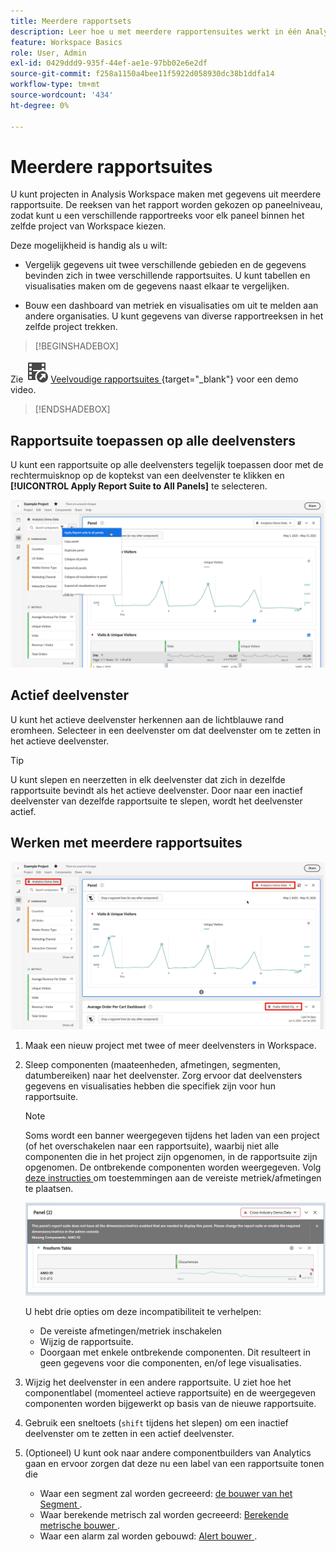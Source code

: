 ```yaml
---
title: Meerdere rapportsets
description: Leer hoe u met meerdere rapportensuites werkt in één Analysis Workspace-project.
feature: Workspace Basics
role: User, Admin
exl-id: 0429ddd9-935f-44ef-ae1e-97bb02e6e2df
source-git-commit: f258a1150a4bee11f5922d058930dc38b1ddfa14
workflow-type: tm+mt
source-wordcount: '434'
ht-degree: 0%

---
```


# Meerdere rapportsuites

U kunt projecten in Analysis Workspace maken met gegevens uit meerdere rapportsuite. De reeksen van het rapport worden gekozen op paneelniveau, zodat kunt u een verschillende rapportreeks voor elk paneel binnen het zelfde project van Workspace kiezen.

Deze mogelijkheid is handig als u wilt:

* Vergelijk gegevens uit twee verschillende gebieden en de gegevens bevinden zich in twee verschillende rapportsuites. U kunt tabellen en visualisaties maken om de gegevens naast elkaar te vergelijken.

* Bouw een dashboard van metriek en visualisaties om uit te melden aan andere organisaties. U kunt gegevens van diverse rapportreeksen in het zelfde project trekken.


>[!BEGINSHADEBOX]

Zie ![ VideoCheckedOut ](/help/assets/icons/VideoCheckedOut.svg) [ Veelvoudige rapportsuites ](https://video.tv.adobe.com/v/32843?quality=12&learn=on){target="_blank"} voor een demo video.

>[!ENDSHADEBOX]


## Rapportsuite toepassen op alle deelvensters

U kunt een rapportsuite op alle deelvensters tegelijk toepassen door met de rechtermuisknop op de koptekst van een deelvenster te klikken en **[!UICONTROL Apply Report Suite to All Panels]** te selecteren.

![](assets/apply-rs-all-panels.png)

## Actief deelvenster

U kunt het actieve deelvenster herkennen aan de lichtblauwe rand eromheen. Selecteer in een deelvenster om dat deelvenster om te zetten in het actieve deelvenster.

>[!TIP]
>
>U kunt slepen en neerzetten in elk deelvenster dat zich in dezelfde rapportsuite bevindt als het actieve deelvenster. Door naar een inactief deelvenster van dezelfde rapportsuite te slepen, wordt het deelvenster actief.
>

## Werken met meerdere rapportsuites

![](assets/mrs-ui.png)

1. Maak een nieuw project met twee of meer deelvensters in Workspace.

1. Sleep componenten (maateenheden, afmetingen, segmenten, datumbereiken) naar het deelvenster. Zorg ervoor dat deelvensters gegevens en visualisaties hebben die specifiek zijn voor hun rapportsuite.


   >[!NOTE]
   >
   >Soms wordt een banner weergegeven tijdens het laden van een project (of het overschakelen naar een rapportsuite), waarbij niet alle componenten die in het project zijn opgenomen, in de rapportsuite zijn opgenomen. De ontbrekende componenten worden weergegeven. Volg [ deze instructies ](/help/admin/admin-console/permissions/product-profile.md) om toestemmingen aan de vereiste metriek/afmetingen te plaatsen.
   >

   ![](assets/incompat-rs.png)

   U hebt drie opties om deze incompatibiliteit te verhelpen:
   * De vereiste afmetingen/metriek inschakelen
   * Wijzig de rapportsuite.
   * Doorgaan met enkele ontbrekende componenten. Dit resulteert in geen gegevens voor die componenten, en/of lege visualisaties.

1. Wijzig het deelvenster in een andere rapportsuite. U ziet hoe het componentlabel (momenteel actieve rapportsuite) en de weergegeven componenten worden bijgewerkt op basis van de nieuwe rapportsuite.

1. Gebruik een sneltoets (`shift` tijdens het slepen) om een inactief deelvenster om te zetten in een actief deelvenster.

1. (Optioneel) U kunt ook naar andere componentbuilders van Analytics gaan en ervoor zorgen dat deze nu een label van een rapportsuite tonen die

   * Waar een segment zal worden gecreeerd: [ de bouwer van het Segment ](https://experienceleague.adobe.com/docs/analytics/components/segmentation/segmentation-workflow/seg-build.html).
   * Waar berekende metrisch zal worden gecreeerd: [ Berekende metrische bouwer ](https://experienceleague.adobe.com/docs/analytics/components/calculated-metrics/calcmetric-workflow/cm-build-metrics.html).
   * Waar een alarm zal worden gebouwd: [ Alert bouwer ](https://experienceleague.adobe.com/docs/analytics/components/alerts/alert-builder.html).
